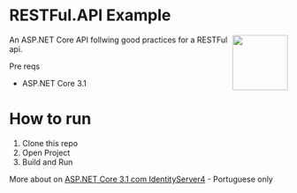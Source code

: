 
# RESTFul.API Example

<img align="right" width="100px" src="https://brunobrito.ghost.io/content/images/2020/01/capa-redes-sociais-8.png" />
An ASP.NET Core API follwing good practices for a RESTFul api.


Pre reqs

* ASP.NET Core 3.1

# How to run

1. Clone this repo
2. Open Project
3. Build and Run

More about on [ASP.NET Core 3.1 com IdentityServer4](https://www.brunobrito.net.br/aspnet-core-api-restful) - Portuguese only